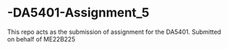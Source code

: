 # -DA5401-Assignment_5
This repo acts as the submission of assignment for the DA5401. Submitted on behalf of ME22B225 
